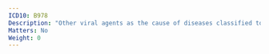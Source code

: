 ```yaml
---
ICD10: B978
Description: "Other viral agents as the cause of diseases classified to other chapters"
Matters: No
Weight: 0
---
```

